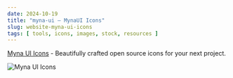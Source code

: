 ```yaml
---
date: 2024-10-19
title: "myna-ui — MynaUI Icons"
slug: website-myna-ui-icons
tags: [ tools, icons, images, stock, resources ]
---
```




[Myna UI Icons][1] - Beautifully crafted open source icons for your next project.

![Myna UI Icons][2]



  [1]: https://mynaui.com/icons
  [2]: /saves/2024/10/images/myna-ui.png
